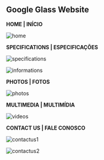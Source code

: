 ## Google Glass Website
 
**HOME | INÍCIO**

![home](https://github.com/felipemsalles/GoogleGlass-Web/blob/main/home.jpg)

**SPECIFICATIONS | ESPECIFICAÇÕES**

![specifications](https://github.com/felipemsalles/GoogleGlass-Web/blob/main/specifications.jpg)

![informations](https://github.com/felipemsalles/GoogleGlass-Web/blob/main/informations.jpg)

**PHOTOS | FOTOS**

![photos](https://github.com/felipemsalles/GoogleGlass-Web/blob/main/photos.jpg)

**MULTIMEDIA | MULTIMÍDIA**

![videos](https://github.com/felipemsalles/GoogleGlass-Web/blob/main/videos.jpg)

**CONTACT US | FALE CONOSCO**

![contactus1](https://github.com/felipemsalles/GoogleGlass-Web/blob/main//contactus1.jpg)

![contactus2](https://github.com/felipemsalles/GoogleGlass-Web/blob/main//contactus2.jpg)



